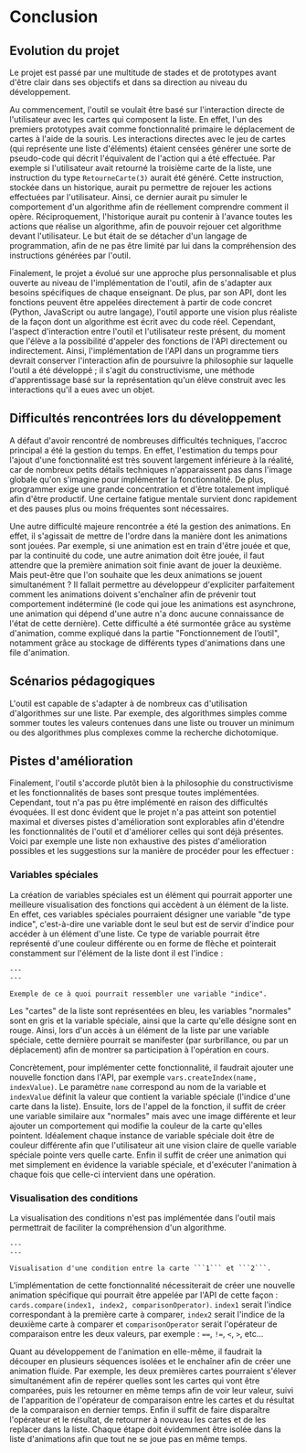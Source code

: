 # Conclusion

## Evolution du projet
Le projet est passé par une multitude de stades et de prototypes avant d'être clair dans ses objectifs et dans sa direction au niveau du développement.

Au commencement, l'outil se voulait être basé sur l'interaction directe de l'utilisateur avec les cartes qui composent la liste. En effet, l'un des premiers prototypes avait comme fonctionnalité primaire le déplacement de cartes à l'aide de la souris. Les interactions directes avec le jeu de cartes (qui représente une liste d'éléments) étaient censées générer une sorte de pseudo-code qui décrit l'équivalent de l'action qui a été effectuée. Par exemple si l'utilisateur avait retourné la troisième carte de la liste, une instruction du type ```RetourneCarte(3)``` aurait été généré. Cette instruction, stockée dans un historique, aurait pu permettre de rejouer les actions effectuées par l'utilisateur. Ainsi, ce dernier aurait pu simuler le comportement d'un algorithme afin de réellement comprendre comment il opère. Réciproquement, l'historique aurait pu contenir à l'avance toutes les actions que réalise un algorithme, afin de pouvoir rejouer cet algorithme devant l'utilisateur. Le but était de se détacher d'un langage de programmation, afin de ne pas être limité par lui dans la compréhension des instructions générées par l'outil.

Finalement, le projet a évolué sur une approche plus personnalisable et plus ouverte au niveau de l'implémentation de l'outil, afin de s'adapter aux besoins spécifiques de chaque enseignant. De plus, par son API, dont les fonctions peuvent être appelées directement à partir de code concret (Python, JavaScript ou autre langage), l'outil apporte une vision plus réaliste de la façon dont un algorithme est écrit avec du code réel. Cependant, l'aspect d'interaction entre l'outil et l'utilisateur reste présent, du moment que l'élève a la possibilité d'appeler des fonctions de l'API directement ou indirectement. Ainsi, l'implémentation de l'API dans un programme tiers devrait conserver l'interaction afin de poursuivre la philosophie sur laquelle l'outil a été développé ; il s'agit du constructivisme, une méthode d'apprentissage basé sur la représentation qu'un élève construit avec les interactions qu'il a eues avec un objet.

## Difficultés rencontrées lors du développement
A défaut d'avoir rencontré de nombreuses difficultés techniques, l'accroc principal a été la gestion du temps. En effet, l'estimation du temps pour l'ajout d'une fonctionnalité est très souvent largement inférieure à la réalité, car de nombreux petits détails techniques n'apparaissent pas dans l'image globale qu'on s'imagine pour implémenter la fonctionnalité. De plus, programmer exige une grande concentration et d'être totalement impliqué afin d'être productif. Une certaine fatigue mentale survient donc rapidement et des pauses plus ou moins fréquentes sont nécessaires.

Une autre difficulté majeure rencontrée a été la gestion des animations. En effet, il s'agissait de mettre de l'ordre dans la manière dont les animations sont jouées. Par exemple, si une animation est en train d'être jouée et que, par la continuité du code, une autre animation doit être jouée, il faut attendre que la première animation soit finie avant de jouer la deuxième. Mais peut-être que l'on souhaite que les deux animations se jouent simultanément ? Il fallait permettre au développeur d'expliciter parfaitement comment les animations doivent s'enchaîner afin de prévenir tout comportement indéterminé (le code qui joue les animations est asynchrone, une animation qui dépend d'une autre n'a donc aucune connaissance de l'état de cette dernière). Cette difficulté a été surmontée grâce au système d'animation, comme expliqué dans la partie "Fonctionnement de l’outil", notamment grâce au stockage de différents types d'animations dans une file d'animation.

## Scénarios pédagogiques
L'outil est capable de s'adapter à de nombreux cas d'utilisation d'algorithmes sur une liste. Par exemple, des algorithmes simples comme sommer toutes les valeurs contenues dans une liste ou trouver un minimum ou des algorithmes plus complexes comme la recherche dichotomique.

## Pistes d'amélioration
Finalement, l'outil s'accorde plutôt bien à la philosophie du constructivisme et les fonctionnalités de bases sont presque toutes implémentées. Cependant, tout n'a pas pu être implémenté en raison des difficultés évoquées. Il est donc évident que le projet n'a pas atteint son potentiel maximal et diverses pistes d'amélioration sont explorables afin d'étendre les fonctionnalités de l'outil et d'améliorer celles qui sont déjà présentes. Voici par exemple une liste non exhaustive des pistes d'amélioration possibles et les suggestions sur la manière de procéder pour les effectuer :

### Variables spéciales
La création de variables spéciales est un élément qui pourrait apporter une meilleure visualisation des fonctions qui accèdent à un élément de la liste. En effet, ces variables spéciales pourraient désigner une variable "de type indice", c'est-à-dire une variable dont le seul but est de servir d'indice pour accéder à un élément d'une liste. Ce type de variable pourrait être représenté d'une couleur différente ou en forme de flèche et pointerait constamment sur l'élément de la liste dont il est l'indice :

```{figure} images/indice.png
---
---

Exemple de ce à quoi pourrait ressembler une variable "indice".
```

Les "cartes" de la liste sont représentées en bleu, les variables "normales" sont en gris et la variable spéciale, ainsi que la carte qu'elle désigne sont en rouge. Ainsi, lors d'un accès à un élément de la liste par une variable spéciale, cette dernière pourrait se manifester (par surbrillance, ou par un déplacement) afin de montrer sa participation à l'opération en cours.

Concrètement, pour implémenter cette fonctionnalité, il faudrait ajouter une nouvelle fonction dans l'API, par exemple ```vars.createIndex(name, indexValue)```. Le paramètre ```name``` correspond au nom de la variable et ```indexValue``` définit la valeur que contient la variable spéciale (l'indice d'une carte dans la liste). Ensuite, lors de l'appel de la fonction, il suffit de créer une variable similaire aux "normales" mais avec une image différente et leur ajouter un comportement qui modifie la couleur de la carte qu'elles pointent. Idéalement chaque instance de variable spéciale doit être de couleur différente afin que l'utilisateur ait une vision claire de quelle variable spéciale pointe vers quelle carte. Enfin il suffit de créer une animation qui met simplement en évidence la variable spéciale, et d'exécuter l'animation à chaque fois que celle-ci intervient dans une opération.

### Visualisation des conditions
La visualisation des conditions n'est pas implémentée dans l'outil mais permettrait de faciliter la compréhension d'un algorithme.

```{figure} images/condition.png
---
---

Visualisation d'une condition entre la carte ```1``` et ```2```.
```

L'implémentation de cette fonctionnalité nécessiterait de créer une nouvelle animation spécifique qui pourrait être appelée par l'API de cette façon : ```cards.compare(index1, index2, comparisonOperator)```. ```index1``` serait l'indice correspondant à la première carte à comparer, ```index2``` serait l'indice de la deuxième carte à comparer et ```comparisonOperator``` serait l'opérateur de comparaison entre les deux valeurs, par exemple : ```==```, ```!=```, ```<```, ```>```, etc...

Quant au développement de l'animation en elle-même, il faudrait la découper en plusieurs séquences isolées et le enchaîner afin de créer une animation fluide. Par exemple, les deux premières cartes pourraient s'élever simultanément afin de repérer quelles sont les cartes qui vont être comparées, puis les retourner en même temps afin de voir leur valeur, suivi de l'apparition de l'opérateur de comparaison entre les cartes et du résultat de la comparaison en dernier temps. Enfin il suffit de faire disparaître l'opérateur et le résultat, de retourner à nouveau les cartes et de les replacer dans la liste. Chaque étape doit évidemment être isolée dans la liste d'animations afin que tout ne se joue pas en même temps.